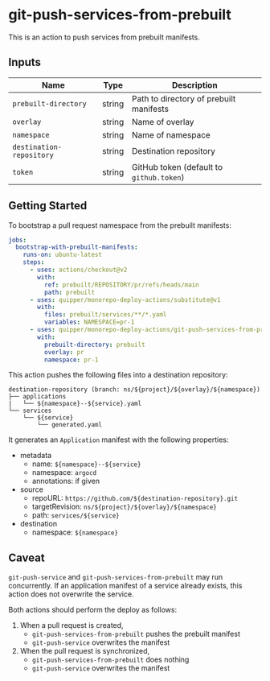# git-push-services-from-prebuilt

This is an action to push services from prebuilt manifests.


## Inputs

Name | Type | Description
-----|------|------------
`prebuilt-directory` | string | Path to directory of prebuilt manifests
`overlay` | string | Name of overlay
`namespace` | string | Name of namespace
`destination-repository` | string | Destination repository
`token` | string | GitHub token (default to `github.token`)


## Getting Started

To bootstrap a pull request namespace from the prebuilt manifests:

```yaml
jobs:
  bootstrap-with-prebuilt-manifests:
    runs-on: ubuntu-latest
    steps:
      - uses: actions/checkout@v2
        with:
          ref: prebuilt/REPOSITORY/pr/refs/heads/main
          path: prebuilt
      - uses: quipper/monorepo-deploy-actions/substitute@v1
        with:
          files: prebuilt/services/**/*.yaml
          variables: NAMESPACE=pr-1
      - uses: quipper/monorepo-deploy-actions/git-push-services-from-prebuilt@v1
        with:
          prebuilt-directory: prebuilt
          overlay: pr
          namespace: pr-1
```

This action pushes the following files into a destination repository:

```
destination-repository (branch: ns/${project}/${overlay}/${namespace})
├── applications
|   └── ${namespace}--${service}.yaml
└── services
    └── ${service}
        └── generated.yaml
```

It generates an `Application` manifest with the following properties:

- metadata
  - name: `${namespace}--${service}`
  - namespace: `argocd`
  - annotations: if given
- source
  - repoURL: `https://github.com/${destination-repository}.git`
  - targetRevision: `ns/${project}/${overlay}/${namespace}`
  - path: `services/${service}`
- destination
  - namespace: `${namespace}`


## Caveat

`git-push-service` and `git-push-services-from-prebuilt` may run concurrently.
If an application manifest of a service already exists, this action does not overwrite the service.

Both actions should perform the deploy as follows:

1. When a pull request is created,
    - `git-push-services-from-prebuilt` pushes the prebuilt manifest
    - `git-push-service` overwrites the manifest
1. When the pull request is synchronized,
    - `git-push-services-from-prebuilt` does nothing
    - `git-push-service` overwrites the manifest
